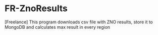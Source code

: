 # FR-ZnoResults
[Freelance] This program downloads csv file with ZNO results, store it to MongoDB and calculates max result in every region
